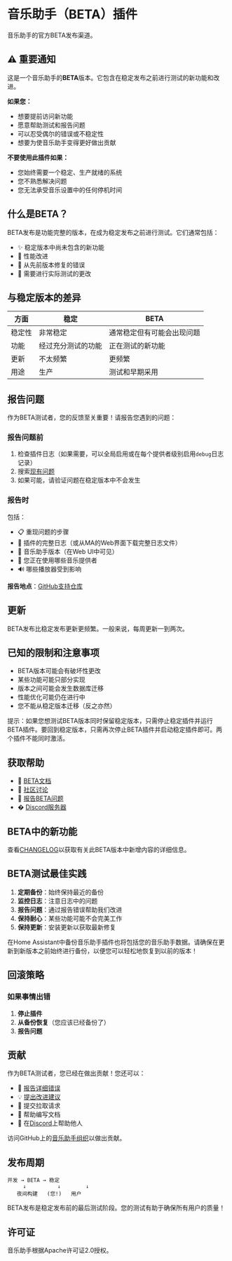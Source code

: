 # 音乐助手（BETA）插件

音乐助手的官方BETA发布渠道。

## ⚠️ 重要通知

这是一个音乐助手的**BETA**版本。它包含在稳定发布之前进行测试的新功能和改进。

**如果您：**

- 想要提前访问新功能
- 愿意帮助测试和报告问题
- 可以忍受偶尔的错误或不稳定性
- 想要为使音乐助手变得更好做出贡献

**不要使用此插件如果：**

- 您始终需要一个稳定、生产就绪的系统
- 您不熟悉解决问题
- 您无法承受音乐设置中的任何停机时间

## 什么是BETA？

BETA发布是功能完整的版本，在成为稳定发布之前进行测试。它们通常包括：

- ✨ 稳定版本中尚未包含的新功能
- 🔧 性能改进
- 🐛 从先前版本修复的错误
- 🧪 需要进行实际测试的更改

## 与稳定版本的差异

| 方面    | 稳定               | BETA                                  |
| --------- | -------------------- | ------------------------------------- |
| 稳定性 | 非常稳定        | 通常稳定但有可能会出现问题             |
| 功能  | 经过充分测试的功能 | 正在测试的新功能                     |
| 更新   | 不太频繁        | 更频繁                             |
| 用途  | 生产             | 测试和早期采用                      |

## 报告问题

作为BETA测试者，您的反馈至关重要！请报告您遇到的问题：

### 报告问题前

1. 检查插件日志（如果需要，可以全局启用或在每个提供者级别启用`debug`日志记录）
2. 搜索[现有问题](https://github.com/music-assistant/support)
3. 如果可能，请验证问题在稳定版本中不会发生

### 报告时

包括：

- 📋 重现问题的步骤
- 📝 插件的完整日志（或从MA的Web界面下载完整日志文件）
- 🔢 音乐助手版本（在Web UI中可见）
- 🎵 您正在使用哪些音乐提供者
- 🔊 哪些播放器受到影响

**报告地点**：[GitHub支持仓库](https://github.com/music-assistant/support)

## 更新

BETA发布比稳定发布更新更频繁。一般来说，每周更新一到两次。

## 已知的限制和注意事项

- BETA版本可能会有破坏性更改
- 某些功能可能只部分实现
- 版本之间可能会发生数据库迁移
- 性能优化可能仍在进行中
- 您不能从稳定版本迁移（反之亦然）

提示：如果您想测试BETA版本同时保留稳定版本，只需停止稳定插件并运行BETA插件。要回到稳定版本，只需再次停止BETA插件并启动稳定插件即可。两个插件不能同时激活。

## 获取帮助

- 📖 [BETA文档](https://beta.music-assistant.io)
- 💬 [社区讨论](https://github.com/orgs/music-assistant/discussions)
- 🐛 [报告BETA问题](https://github.com/music-assistant/support)
- � [Discord服务器](https://discord.gg/PZQ6RWbfeS)

## BETA中的新功能

查看[CHANGELOG](CHANGELOG.md)以获取有关此BETA版本中新增内容的详细信息。

## BETA测试最佳实践

1. **定期备份**：始终保持最近的备份
2. **监控日志**：注意日志中的问题
3. **报告问题**：通过报告错误帮助我们改进
4. **保持耐心**：某些功能可能不会完美工作
5. **保持更新**：安装更新以获取最新修复

在Home Assistant中备份音乐助手插件也将包括您的音乐助手数据。请确保在更新到新版本之前始终进行备份，以便您可以轻松地恢复到以前的版本！

## 回滚策略

### 如果事情出错

1. **停止插件**
2. **从备份恢复**（您应该已经备份了）
3. **报告问题**

## 贡献

作为BETA测试者，您已经在做出贡献！您还可以：

- 🐛 [报告详细错误](https://github.com/music-assistant/support)
- 💡 [提出改进建议](https://github.com/orgs/music-assistant/discussions)
- 🔧 提交拉取请求
- 📝 帮助编写文档
- 💬 在[Discord](https://discord.gg/PZQ6RWbfeS)上帮助他人

访问GitHub上的[音乐助手组织](https://github.com/music-assistant)以做出贡献。

## 发布周期

```
开发 → BETA → 稳定
     ↓          ↓        ↓
   夜间构建   (您!)   用户
```

BETA发布是稳定发布前的最后测试阶段。您的测试有助于确保所有用户的质量！

## 许可证

音乐助手根据Apache许可证2.0授权。